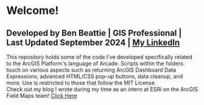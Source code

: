 # Welcome!
## Developed by Ben Beattie | GIS Professional | Last Updated September 2024 | [My LinkedIn](https://www.linkedin.com/in/ben-beattie-43a82729a/)
This repository holds some of the code I've developed specifically related to the ArcGIS Platform's language of Arcade. Scripts within the folders touch on various aspects such as returning ArcGIS Dashboard Data Expressions, advanced HTML/CSS pop-up buttons, data cleanup, and more. Use is restricted to those that follow the MIT License.
<br>
Check out my blog I wrote during my time as an intern at ESRI on the ArcGIS Field Maps team! [Click Here](https://www.esri.com/arcgis-blog/products/field-maps/field-mobility/design-email-and-phone-buttons-for-arcgis-field-maps/)
